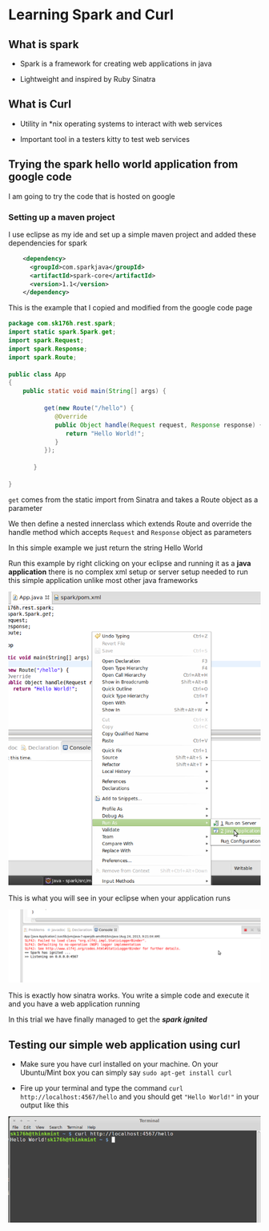 # Learning Spark and Curl 

## What is spark

*	Spark is a framework for creating web applications in java 

*	Lightweight and inspired by Ruby Sinatra

## What is Curl

*	Utility in *nix operating systems to interact with web services

* 	Important tool in a testers kitty to test web services

##	Trying the spark hello world application from google code 

I am going to try the code that is hosted on google 

### Setting up a maven project

I use eclipse as my ide and set up a simple maven project and added these dependencies for spark

```xml
    <dependency>
      <groupId>com.sparkjava</groupId>
      <artifactId>spark-core</artifactId>
      <version>1.1</version>
    </dependency>
```

This is the example that I copied and modified from the google code page

```java
package com.sk176h.rest.spark;
import static spark.Spark.get;
import spark.Request;
import spark.Response;
import spark.Route;

public class App 
{
	public static void main(String[] args) {
	      
	      get(new Route("/hello") {
	         @Override
	         public Object handle(Request request, Response response) {
	            return "Hello World!";
	         }
	      });

	   }

}
```

`get` comes from the static import from Sinatra and takes a Route object as a parameter

We then define a nested innerclass which extends Route and override the handle method which accepts `Request` and `Response` object as parameters 

In this simple example we just return the string Hello World 

Run this example by right clicking on your eclipse and running it as a **java application**  there is no complex xml setup or server setup needed to run this simple application unlike most other java frameworks 

![Run as java application](images/curlandsinatra/1.png)

This is what you will see in your eclipse when your application runs 

![Run as java application](images/curlandsinatra/2.png)

This is exactly how sinatra works. You write a simple code and execute it and you have a web application running

In this trial we have finally managed to get the ***spark ignited***

##	Testing our simple web application using curl 

* 	Make sure you have curl installed on your machine.  On your Ubuntu/Mint box you can simply say `sudo apt-get install curl` 

*	Fire up your terminal and type the command `curl http://localhost:4567/hello`  and you should get `"Hello World!"` in your output 
like this

![Curl output](images/curlandsinatra/3.png)

